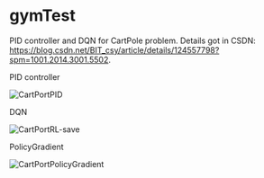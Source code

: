 # gymTest
PID controller and DQN for CartPole problem. Details got in CSDN:  https://blog.csdn.net/BIT_csy/article/details/124557798?spm=1001.2014.3001.5502.

PID controller

![CartPortPID](https://user-images.githubusercontent.com/30352090/166458622-60b8d7cf-086b-443f-84a8-26feda906fb5.gif)


DQN

![CartPortRL-save](https://user-images.githubusercontent.com/30352090/166458633-494d9634-22f6-4932-b1ad-105f3a06eb56.gif)


PolicyGradient

![CartPortPolicyGradient](https://user-images.githubusercontent.com/30352090/168464987-58f54602-7f9f-42b1-9145-8da77b252125.gif)
